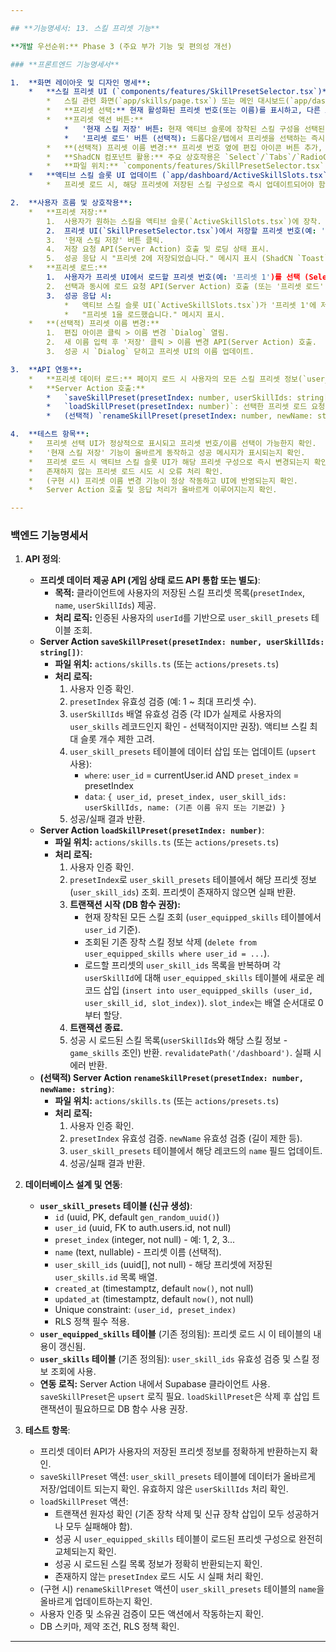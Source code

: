 ```yaml
---

## **기능명세서: 13. 스킬 프리셋 기능**

**개발 우선순위:** Phase 3 (주요 부가 기능 및 편의성 개선)

### **프론트엔드 기능명세서**

1.  **화면 레이아웃 및 디자인 명세**:
    *   **스킬 프리셋 UI (`components/features/SkillPresetSelector.tsx`)**:
        *   스킬 관련 화면(`app/skills/page.tsx`) 또는 메인 대시보드(`app/dashboard/page.tsx`)의 액티브 스킬 슬롯 근처에 배치.
        *   **프리셋 선택:** 현재 활성화된 프리셋 번호(또는 이름)를 표시하고, 다른 프리셋(예: 1, 2, 3)을 선택할 수 있는 드롭다운 또는 탭 형태의 UI. (ShadCN `Select`, `Tabs`, `RadioGroup`, `DropdownMenu` 활용 가능)
        *   **프리셋 액션 버튼:**
            *   '현재 스킬 저장' 버튼: 현재 액티브 슬롯에 장착된 스킬 구성을 선택된 프리셋 번호에 저장. (ShadCN `Button`, `Tooltip`으로 설명 추가)
            *   '프리셋 로드' 버튼 (선택적): 드롭다운/탭에서 프리셋을 선택하는 즉시 로드되도록 구현하면 불필요. 명시적 로드를 원할 경우 추가. (ShadCN `Button`)
        *   **(선택적) 프리셋 이름 변경:** 프리셋 번호 옆에 편집 아이콘 버튼 추가, 클릭 시 `Dialog`와 `Input`을 이용해 이름 변경 기능 제공.
        *   **ShadCN 컴포넌트 활용:** 주요 상호작용은 `Select`/`Tabs`/`RadioGroup`/`DropdownMenu`, `Button`, `Tooltip`, `Dialog`, `Input` 등 활용.
        *   **파일 위치:** `components/features/SkillPresetSelector.tsx`. 이를 `app/skills/page.tsx` 또는 `app/dashboard/page.tsx`에 포함.
    *   **액티브 스킬 슬롯 UI 업데이트 (`app/dashboard/ActiveSkillSlots.tsx`)**:
        *   프리셋 로드 시, 해당 프리셋에 저장된 스킬 구성으로 즉시 업데이트되어야 함. 기존 슬롯 UI 재활용.

2.  **사용자 흐름 및 상호작용**:
    *   **프리셋 저장:**
        1.  사용자가 원하는 스킬을 액티브 슬롯(`ActiveSkillSlots.tsx`)에 장착.
        2.  프리셋 UI(`SkillPresetSelector.tsx`)에서 저장할 프리셋 번호(예: '프리셋 2')를 선택.
        3.  '현재 스킬 저장' 버튼 클릭.
        4.  저장 요청 API(Server Action) 호출 및 로딩 상태 표시.
        5.  성공 응답 시 "프리셋 2에 저장되었습니다." 메시지 표시 (ShadCN `Toast`).
    *   **프리셋 로드:**
        1.  사용자가 프리셋 UI에서 로드할 프리셋 번호(예: '프리셋 1')를 선택 (Select, Tabs 등).
        2.  선택과 동시에 로드 요청 API(Server Action) 호출 (또는 '프리셋 로드' 버튼 클릭). 로딩 상태 표시.
        3.  성공 응답 시:
            *   액티브 스킬 슬롯 UI(`ActiveSkillSlots.tsx`)가 '프리셋 1'에 저장된 스킬 구성으로 즉시 변경됨.
            *   "프리셋 1을 로드했습니다." 메시지 표시.
    *   **(선택적) 프리셋 이름 변경:**
        1.  편집 아이콘 클릭 > 이름 변경 `Dialog` 열림.
        2.  새 이름 입력 후 '저장' 클릭 > 이름 변경 API(Server Action) 호출.
        3.  성공 시 `Dialog` 닫히고 프리셋 UI의 이름 업데이트.

3.  **API 연동**:
    *   **프리셋 데이터 로드:** 페이지 로드 시 사용자의 모든 스킬 프리셋 정보(`user_skill_presets`)를 fetch하여 프리셋 UI 구성 (Server Component 데이터 전달 또는 Client fetch).
    *   **Server Action 호출:**
        *   `saveSkillPreset(presetIndex: number, userSkillIds: string[])`: 현재 장착된 스킬의 `user_skills.id` 목록을 전달하여 저장.
        *   `loadSkillPreset(presetIndex: number)`: 선택한 프리셋 로드 요청.
        *   (선택적) `renameSkillPreset(presetIndex: number, newName: string)`: 프리셋 이름 변경 요청.

4.  **테스트 항목**:
    *   프리셋 선택 UI가 정상적으로 표시되고 프리셋 번호/이름 선택이 가능한지 확인.
    *   '현재 스킬 저장' 기능이 올바르게 동작하고 성공 메시지가 표시되는지 확인.
    *   프리셋 로드 시 액티브 스킬 슬롯 UI가 해당 프리셋 구성으로 즉시 변경되는지 확인.
    *   존재하지 않는 프리셋 로드 시도 시 오류 처리 확인.
    *   (구현 시) 프리셋 이름 변경 기능이 정상 작동하고 UI에 반영되는지 확인.
    *   Server Action 호출 및 응답 처리가 올바르게 이루어지는지 확인.

---
```


### **백엔드 기능명세서**

1.  **API 정의**:
    *   **프리셋 데이터 제공 API (게임 상태 로드 API 통합 또는 별도)**:
        *   **목적:** 클라이언트에 사용자의 저장된 스킬 프리셋 목록(`presetIndex`, `name`, `userSkillIds`) 제공.
        *   **처리 로직:** 인증된 사용자의 `userId`를 기반으로 `user_skill_presets` 테이블 조회.
    *   **Server Action `saveSkillPreset(presetIndex: number, userSkillIds: string[])`**:
        *   **파일 위치:** `actions/skills.ts` (또는 `actions/presets.ts`)
        *   **처리 로직:**
            1.  사용자 인증 확인.
            2.  `presetIndex` 유효성 검증 (예: 1 ~ 최대 프리셋 수).
            3.  `userSkillIds` 배열 유효성 검증 (각 ID가 실제로 사용자의 `user_skills` 레코드인지 확인 - 선택적이지만 권장). 액티브 스킬 최대 슬롯 개수 제한 고려.
            4.  `user_skill_presets` 테이블에 데이터 삽입 또는 업데이트 (`upsert` 사용):
                *   `where`: `user_id` = currentUser.id AND `preset_index` = presetIndex
                *   `data`: `{ user_id, preset_index, user_skill_ids: userSkillIds, name: (기존 이름 유지 또는 기본값) }`
            5.  성공/실패 결과 반환.
    *   **Server Action `loadSkillPreset(presetIndex: number)`**:
        *   **파일 위치:** `actions/skills.ts` (또는 `actions/presets.ts`)
        *   **처리 로직:**
            1.  사용자 인증 확인.
            2.  `presetIndex`로 `user_skill_presets` 테이블에서 해당 프리셋 정보(`user_skill_ids`) 조회. 프리셋이 존재하지 않으면 실패 반환.
            3.  **트랜잭션 시작 (DB 함수 권장):**
                *   현재 장착된 모든 스킬 조회 (`user_equipped_skills` 테이블에서 `user_id` 기준).
                *   조회된 기존 장착 스킬 정보 삭제 (`delete from user_equipped_skills where user_id = ...`).
                *   로드할 프리셋의 `user_skill_ids` 목록을 반복하며 각 `userSkillId`에 대해 `user_equipped_skills` 테이블에 새로운 레코드 삽입 (`insert into user_equipped_skills (user_id, user_skill_id, slot_index)`). `slot_index`는 배열 순서대로 0부터 할당.
            4.  **트랜잭션 종료.**
            5.  성공 시 로드된 스킬 목록(`userSkillIds`와 해당 스킬 정보 - `game_skills` 조인) 반환. `revalidatePath('/dashboard')`. 실패 시 에러 반환.
    *   **(선택적) Server Action `renameSkillPreset(presetIndex: number, newName: string)`**:
        *   **파일 위치:** `actions/skills.ts` (또는 `actions/presets.ts`)
        *   **처리 로직:**
            1.  사용자 인증 확인.
            2.  `presetIndex` 유효성 검증. `newName` 유효성 검증 (길이 제한 등).
            3.  `user_skill_presets` 테이블에서 해당 레코드의 `name` 필드 업데이트.
            4.  성공/실패 결과 반환.

2.  **데이터베이스 설계 및 연동**:
    *   **`user_skill_presets` 테이블 (신규 생성)**:
        *   `id` (uuid, PK, default `gen_random_uuid()`)
        *   `user_id` (uuid, FK to auth.users.id, not null)
        *   `preset_index` (integer, not null) - 예: 1, 2, 3...
        *   `name` (text, nullable) - 프리셋 이름 (선택적).
        *   `user_skill_ids` (uuid[], not null) - 해당 프리셋에 저장된 `user_skills.id` 목록 배열.
        *   `created_at` (timestamptz, default `now()`, not null)
        *   `updated_at` (timestamptz, default `now()`, not null)
        *   Unique constraint: `(user_id, preset_index)`
        *   RLS 정책 필수 적용.
    *   **`user_equipped_skills` 테이블** (기존 정의됨): 프리셋 로드 시 이 테이블의 내용이 갱신됨.
    *   **`user_skills` 테이블** (기존 정의됨): `user_skill_ids` 유효성 검증 및 스킬 정보 조회에 사용.
    *   **연동 로직:** Server Action 내에서 Supabase 클라이언트 사용. `saveSkillPreset`은 `upsert` 로직 필요. `loadSkillPreset`은 삭제 후 삽입 트랜잭션이 필요하므로 DB 함수 사용 권장.

3.  **테스트 항목**:
    *   프리셋 데이터 API가 사용자의 저장된 프리셋 정보를 정확하게 반환하는지 확인.
    *   `saveSkillPreset` 액션: `user_skill_presets` 테이블에 데이터가 올바르게 저장/업데이트 되는지 확인. 유효하지 않은 `userSkillIds` 처리 확인.
    *   `loadSkillPreset` 액션:
        *   트랜잭션 원자성 확인 (기존 장착 삭제 및 신규 장착 삽입이 모두 성공하거나 모두 실패해야 함).
        *   성공 시 `user_equipped_skills` 테이블이 로드된 프리셋 구성으로 완전히 교체되는지 확인.
        *   성공 시 로드된 스킬 목록 정보가 정확히 반환되는지 확인.
        *   존재하지 않는 `presetIndex` 로드 시도 시 실패 처리 확인.
    *   (구현 시) `renameSkillPreset` 액션이 `user_skill_presets` 테이블의 `name`을 올바르게 업데이트하는지 확인.
    *   사용자 인증 및 소유권 검증이 모든 액션에서 작동하는지 확인.
    *   DB 스키마, 제약 조건, RLS 정책 확인.

---
